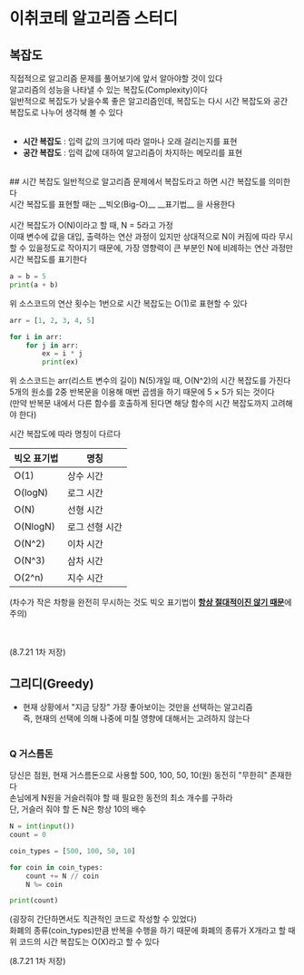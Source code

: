 # 이취코테 알고리즘 스터디

## 복잡도
직접적으로 알고리즘 문제를 풀어보기에 앞서 알아야할 것이 있다<br>
알고리즘의 성능을 나타낼 수 있는 복잡도(Complexity)이다<br>
일반적으로 복잡도가 낮을수록 좋은 알고리즘인데, 복잡도는 다시 시간 복잡도와 공간 복잡도로 나누어 생각해 볼 수 있다<br>
<br>
* __시간 복잡도__ : 입력 값의 크기에 따라 얼마나 오래 걸리는지를 표현
* __공간 복잡도__ : 입력 값에 대하여 알고리즘이 차지하는 메모리를 표현
<br>
## 시간 복잡도
일반적으로 알고리즘 문제에서 복잡도라고 하면 시간 복잡도를 의미한다<br>
시간 복잡도를 표현할 때는 __빅오(Big-O)__ __표기법__ 을 사용한다<br>
<br>
시간 복잡도가 O(N)이라고 할 때, N = 5라고 가정<br>
이때 변수에 값을 대입, 출력하는 연산 과정이 있지만 상대적으로 N이 커짐에 따라 무시할 수 있을정도로 작아지기 때문에, 가장 영향력이 큰 부분인 N에 비례하는 연산 과정만 시간 복잡도를 표기한다

```python
a = b = 5
print(a + b)
```
위 소스코드의 연산 횟수는 1번으로 시간 복잡도는 O(1)로 표현할 수 있다<br>

```python
arr = [1, 2, 3, 4, 5]

for i in arr:
    for j in arr:
        ex = i * j
        print(ex)
```
위 소스코드는 arr(리스트 변수의 길이) N(5)개일 때, O(N^2)의 시간 복잡도를 가진다<br>
5개의 원소를 2중 반복문을 이용해 매번 곱셈을 하기 때문에 5 × 5가 되는 것이다<br>
(만약 반복문 내에서 다른 함수를 호출하게 된다면 해당 함수의 시간 복잡도까지 고려해야 한다)<br>

시간 복잡도에 따라 명칭이 다르다<br>

| 빅오 표기법  | 명칭           |
| :----------- | -------------- |
| O(1)         | 상수 시간      |
| O(logN)  | 로그 시간      |
| O(N)         | 선형 시간      |
| O(NlogN) | 로그 선형 시간 |
| O(N^2)   | 이차 시간      |
| O(N^3)   | 삼차 시간      |
| O(2^n)   | 지수 시간      |

(차수가 작은 차항을 완전히 무시하는 것도 빅오 표기법이 <u>__항상 절대적이진 않기 때문__</u>에 주의)<br>
<br>
<br>

(8.7.21 1차 저장)



## 그리디(Greedy)
- 현재 상황에서 "지금 당장" 가장 좋아보이는 것만을 선택하는 알고리즘<br>
  즉, 현재의 선택에 의해 나중에 미칠 영향에 대해서는 고려하지 않는다<br>
  <br>
### Q 거스름돈
당신은 점원, 현재 거스름돈으로 사용할 500, 100, 50, 10(원) 동전히 "무한히" 존재한다 <br>
손님에게 N원을 거슬러줘야 할 때 필요한 동전의 최소 개수를 구하라<br>
단, 거슬러 줘야 할 돈 N은 항상 10의 배수<br>

```python
N = int(input())
count = 0

coin_types = [500, 100, 50, 10]

for coin in coin_types:
    count += N // coin
    N %= coin

print(count)
```
(굉장히 간단하면서도 직관적인 코드로 작성할 수 있었다)<br>
화폐의 종류(coin_types)만큼 반복을 수행을 하기 때문에 화폐의 종류가 X개라고 할 때<br>
위 코드의 시간 복잡도는 O(X)라고 할 수 있다

(8.7.21 1차 저장)
